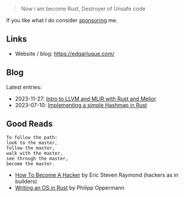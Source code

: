 > Now i am become Rust, Destroyer of Unsafe code

If you like what I do consider [sponsoring](https://github.com/sponsors/edg-l) me.

## Links

- Website / blog: https://edgarluque.com/

## Blog
Latest entries:

- 2023-11-27: [Intro to LLVM and MLIR with Rust and Melior](https://edgarluque.com/blog/mlir-with-rust/)
- 2023-07-10: [Implementing a simple Hashmap in Rust](https://edgarluque.com/blog/rust-hashmap/)

## Good Reads

```
To follow the path:
look to the master,
follow the master,
walk with the master,
see through the master,
become the master.
```

- [How To Become A Hacker](http://www.catb.org/~esr/faqs/hacker-howto.html) by Eric Steven Raymond (hackers as in builders)
- [Writing an OS in Rust](https://os.phil-opp.com/) by Philipp Oppermann
